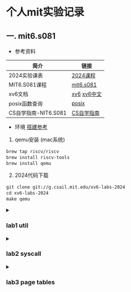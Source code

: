 # 个人mit实验记录

## 一. mit6.s081

- 参考资料

| 简介            | 链接 |
|--------------------|--------------------------------------------|
| 2024实验课表              | [2024课程](https://pdos.csail.mit.edu/6.828/2024/schedule.html) |
| MIT6.S081课程            | [mit6.s081](https://mit-public-courses-cn-translatio.gitbook.io/mit6-s081) |
| xv6文档                  | [xv6](https://xv6-guide.github.io/xv6-riscv-book) [xv6中文](https://th0ar.gitbooks.io/xv6-chinese/content/content/chapter2.html)|
| posix函数查询             | [posix](https://man7.org/linux/man-pages/) |
| CS自学指南-NIT6.S081      | [CS自学指南](https://csdiy.wiki/%E6%93%8D%E4%BD%9C%E7%B3%BB%E7%BB%9F/MIT6.S081/) |

- 环境 [搭建参考](https://pdos.csail.mit.edu/6.S081/2024/tools.html)

1. qemu安装 (mac系统)
```
brew tap riscv/riscv
brew install riscv-tools
brew install qemu
```

2. 2024代码下载
``` git
git clone git://g.csail.mit.edu/xv6-labs-2024
cd xv6-labs-2024
make qemu
```

<details>
    <summary><h3>lab1 util</h3></summary>

- https://pdos.csail.mit.edu/6.828/2024/labs/util.html

#### 1. sleep (easy) [代码参考](./xv6-labs-2024/lab1:%20util/1.%20sleep/sleep.c)
```
调用sleep来实现休眠一定时间 实现在user/sleep.c
```

```
需要固定在Makefile文件下加入写好的 (后续就不在提示说明了 都需要添加)
UPROGS=\
    $U/_cat\
    ...
    $U/_zombie\
    $U/_sleep\

```

#### 2. pingpong (easy) [代码参考](./xv6-labs-2024/lab1:%20util/2.%20pingpong/pingpong.c)
```
使用管道 实现父子进程之间通信
1. 父进程发送数据给子进程
2. 子进程打印 printf("%d: received ping\n", getpid());
3. 子进程发送数据给父进程
4. 父进程打印 printf("%d: received pong\n", getpid());
实现在user/pingpong.c
```

- fork后 子进程默认复制父进程全部的文件描述符 需要分别各自关闭
![pingpong](./doc/mit6.s081/pingpong.png)

- [pipe](https://man7.org/linux/man-pages/man2/pipe.2.html)
- [fork](https://man7.org/linux/man-pages/man2/fork.2.html)
- [dup](https://man7.org/linux/man-pages/man2/dup.2.html)
- [getpid](https://man7.org/linux/man-pages/man2/getpid.2.html)
- [read](https://man7.org/linux/man-pages/man2/read.2.html)
- [write](https://man7.org/linux/man-pages/man2/write.2.html)
- [printf](https://man7.org/linux/man-pages/man3/fprintf.3.html)

```
    int pipe(int pipefd[2]);
    pipefd[0]读端文件描述符 pipefd[1]写端文件描述符

    pid_t fork(void);
    在父进程中返回子进程id
    在子进程中返回0确认自己是子进程
    返回-1表示错误

    int dup(int oldfd);
    成功 新建一个文件描述符 共享文件偏移和文件状态（不包括关闭)
    失败 返回-1

    pid_t getpid(void);
    回调用该函数的进程的进程ID

    ssize_t read(int fd, void buf[.count], size_t count);
    成功 返回count的字节数 遇到文件结尾会提前返回
    失败 返回-1

    ssize_t write(int fd, const void buf[.count], size_t count);
    成功 返回实际写入的字节数 可能小于count（缓冲区溢出等情况）为0表示没写入任何数据
    失败 返回-1

    int printf(const char *restrict format, ...);
    失败 返回一个负数
```

![pingpong](./doc/mit6.s081/pingpong2.jpeg)

#### 3. pingpong (moderate)/(hard) [代码参考](./xv6-labs-2024/lab1:%20util/3.%20primes/primes.c)

```
父进程给子进程发送[2,280]的数字 子进程筛掉并打印质数
实现在user/primes.c
```

![primes](./doc/mit6.s081/primes.png)

- Bell Labs and CSP Threads [参考地址](https://swtch.com/~rsc/thread/)
- [wait](https://man7.org/linux/man-pages/man2/wait.2.html)

```
sizeof
返回当前系统所占字节数 如sizeof(int)返回int类型占当前系统的字节数

pid_t wait(int *_Nullable wstatus);
wait(&wstatus)等价于waitpid(-1, &wstatus, 0)
pid = -1 表示等待任意一个子进程

true不是内置的单词 while(true)是错误的 要换while(1)

函数需要先声明在使用
如:
void handle();

int main(int argc, char const *argv[]) {
    handle();
}

void handle() {
}
```

![primes](./doc/mit6.s081/primes2.jpeg)

#### 4. find (moderate) [代码参考](./xv6-labs-2024/lab1:%20util/4.%20find/find.c)

```
实现find命令 参考user/ls.c文件
实现在user/find.c
```

- [open](https://man7.org/linux/man-pages/man2/open.2.html)
- [fstat](https://man7.org/linux/man-pages/man3/fstat.3p.html)
- [strcpy](https://man7.org/linux/man-pages/man3/strcpy.3.html)
- [memmove](https://man7.org/linux/man-pages/man3/memmove.3.html)
- [stat](https://man7.org/linux/man-pages/man2/stat.2.html)
- [strcmp](https://www.man7.org/linux/man-pages/man3/strcmp.3.html)

```
int open(const char *pathname, int flags, .../* mode_t mode */ );
成功 返回一个大于0的文件描述符

int fstat(int fildes, struct stat *buf);
成功：返回0，更新 st_uid、st_gid、st_size 和 st_mode 等字段 buf填充文件状态信息
常用字段 st_ino(文件inode编号) st_size(文件大小)

char *stpcpy(char *restrict dst, const char *restrict src);
将 src 所指向的字符串（包括字符串结束符 '\0'）复制到 dst 所指向的字符数组中

void *memmove(void dest[.n], const void src[.n], size_t n);
函数将 n 个字节从内存区域 src 复制到内存区域 dest

int stat(const char *restrict pathname,struct stat *restrict statbuf);
成功：返回0，statbuf填充有效数据

int strcmp(const char *s1, const char *s2);
0 s1=s2
>0 s1的字典序大于s2
<0 s1的字典序小于s2

struct dirent {
  ushort inum;
  char name[DIRSIZ];
};
目录也是一种特殊的文件 因此固定读dirent大小的文件就是遍历目录了

DIRSIZE默认为14大小 如果文件名超过14的话会截断
```

```
参考ls.c 如果文件名称匹配的情况就输出
如果是目录的话 就递归遍历
注意目录的拼接
// 假设path=. 下一级目录是a 则需要变成./a
strcpy(buf, path); // buf -> .
p = buf+strlen(buf);
*p = '/';
p++; // buf -> ./
memmove(p, de.name, DIRSIZ); // buf -> ./a
p[DIRSIZ] = 0; // 保证文件名格式 文件名要求是以\0结尾的
```

#### 5. xargs (moderate) [代码参考](./xv6-labs-2024/lab1:%20util/5.%20xargs/xargs.c)

```
xargs命令的作用就是将标准输入的内容转换为命令行参数
实现在user/xargs.c
find . b | sort
输出
./b

find . b | xargs sort
输出 ./b文件里面的内容排序
相当于sort ./b
```

```
使用如下命令当参考 (echo 1 ; echo 2) | xargs echo
输入是按\n分割的
传到标准输入中的内容是1\n2\n

字符的结束符是\0 因此收到1\n需要转成1\0去处理

main函数的argv中 0存储程序的名称 如0=xargs 1=echo
C字符串需要以\0结尾 但标准输入的原始字节流不包含\0 而是使用\n分割
如果输入里面有\n 则是0=\ 1=n 2=\n
```

- 标准输入的内容根据\n划分 然后依次执行
![xargs](./doc/mit6.s081/xargs.jpeg)

</details>

<details>
    <summary><h3>lab2 syscall</h3></summary>

- https://pdos.csail.mit.edu/6.828/2024/labs/syscall.html

#### gdb使用

- [在vscode上完美调试xv6指南](https://zhuanlan.zhihu.com/p/567525198)

#### 1. System call tracing (moderate) [代码参考](./xv6-labs-2024/lab2:%20syscall/1.%20system%20call%20tracing)
```
增加trace命令 打印进程ID、系统调用名称和返回值(保存在a0)
```
> **为什么用a0?**
>
> https://github.com/riscv-non-isa/riscv-elf-psabi-doc/blob/712449f8efcf6b3acd9e2a2a7ddfe89486317877/riscv-cc.adoc#integer-calling-convention

#### 2. attack xv6 (moderate) [代码参考](./xv6-labs-2024/lab2:%20syscall/2.%20attack%20xv6)

```
user/attack.c 中的secret最终分配到了那个页表上
```

- 参考文章 [attack xv6](https://nosae.top/posts/attack-xv6/)
- 查看日志 观察分配内存的0x0000000087f28000 最终是在第9页 [执行结果](./xv6-labs-2024/lab2:%20syscall/2.%20attack%20xv6/doc/执行结果.txt)

```
1. 按提示把页表清空部分都注释了
2. 根据页表的分配知道最终使用了那一块
```

</details>

<details>
    <summary><h3>lab3 page tables</h3></summary>

- https://pdos.csail.mit.edu/6.828/2024/labs/pgtbl.html

#### 1. Inspect a user-process page table (easy) [pte转pa](./xv6-labs-2024/lab3:%20page%20tables/1.%20Inspect%20a%20user-process%20page%20table)

```
打印pgtbltest进程的前10页和后10页的页表项并解释
```

| 标志位 | 位索引 | 名称（英文） | 作用描述 |
| --- | --- | --- | --- |
| PTE_V | 0 | Valid | 有效位 1:有效 0:无效|
| PTE_R | 1 | Read | 读权限 1:有效 0:无效|
| PTE_W | 2 | Write | 写权限 1:有效 0:无效 仅当PTE_V = 1时有效，需与PTE_R配合|
| PTE_X | 3 | Execute | 执行权限 置1允许将页面视为代码执行 用于区分代码和数据页面 |
| PTE_U | 4 | User | 控制用户态访问权限 1:允许用户态访问  |
| PTE_G | 5 | Global | 表示全局映射 置1表示该PTE对所有地址空间有效（xv6中忽略) |
| PTE_A | 6 | Accessed | 硬件置1表示页面被访问（读/写/取指）xv6中可用于页面替换优化 |
| PTE_D | 7 | Dirty | 硬件置1表示页面被写入（脏页 xv6中可用于写回策略或写时复制 |
| PTE_RSW | 8-9 | Reserved for Software | 保留给软件使用 xv6中可自定义（如用于写时复制或页面状态跟踪)|


- 参考文章 [理解 RISC-V 上的 xv6 中的页表](https://cs326-s25.cs.usfca.edu/guides/page-tables)

打印的结果
```
va 0x0 pte 0x21FCD85B pa 0x87F36000 perm 0x5B
va 0x1000 pte 0x21FD1417 pa 0x87F45000 perm 0x17
va 0x2000 pte 0x21FD1007 pa 0x87F44000 perm 0x7
va 0x3000 pte 0x21FD40D7 pa 0x87F50000 perm 0xD7
...
va 0xFFFFD000 pte 0x0 pa 0x0 perm 0x0
va 0xFFFFE000 pte 0x21FC8CC7 pa 0x87F23000 perm 0xC7
va 0xFFFFF000 pte 0x2000184B pa 0x80006000 perm 0x4B
```

解释说明
```
va: 虚拟地址 pte: 页表项 pa: 物理地址 perm: 权限位
如条目2
va 0x1000 pte 0x21FD1417 pa 0x87F45000 perm 0x17
0x21FD1417 = PPN(44) + Perm(10) = 0x87F45 + 0x17
0x17 = 00010111
位 0（V）：1 有效
位 1（R）：1 可读
位 2（W）：1 可写
位 3（X）：0 不可作为代码执行
位 4（U）：1 允许用户态访问
位 5（G）：0 非全局
位 6（A）：0 未访问
位 7（D）：0 未修改
```

#### 2. Speed up system calls (easy) [代码参考](./xv6-labs-2024/lab3:%20page%20tables/2.%20speed%20up%20system%20page%20calls)

```
调用pid的时候 从用户态调用 进程创建后 映射到USYSCALL (kernel.proc.c proc_pagetable函数)
存储一个usyscall结构体 初始化当前进程的pid (kernel.proc.c allocproc函数)
```

流程如下
1. allocproc 分配物理内存
2. proc_pagetable 创建虚拟地址和物理内存地址的映射关系
3. freeproc 释放进程资源并重置状态
4. proc_freepagetable 接触虚拟地址和物理内存地址的关系 经过如下流程释放页表的物理内存
proc_freepagetable -> uvmfree -> freewalk -> kfree((void*)pagetable);

#### 3. Print a page table (easy) [代码参考](./xv6-labs-2024/lab3:%20page%20tables/3.%20print%20a%20page%20table)

```
实现vmprint（kernel.vm.c文件中) 打印va（虚拟地址) pte(页表项) pa(物理地址)
```

默认没有测试 因此在exec.c中添加如下代码主动调用 make qemu时自动测试
```
int
exec(char *path, char **argv)
{ ...
  if (p->pid == 1) {
      vmprint(p->pagetable);  // 这会打印 init 进程的页表
  }
  return argc;
  ...
}
```

- 虚拟地址格式如下 可以使用PXSHIFT宏获取偏移
```
| VPN[2] (9 bits) | VPN[1] (9 bits) | VPN[0] (9 bits) | Page Offset (12 bits) |

vpn2（30-38位) vpn1 (21-29位) vpn0 (12-20位)
PXSHIFT宏 输入2输出30 输入1输出21 输入0输出12
```

#### 4. Use superpages (moderate)/(hard) [代码参考](./xv6-labs-2024/lab3:%20page%20tables/4.%20use%20superpages)

```
实现超级页 大小为2mb
```

- 2mb = 2的21次方 相当于VPN[1] + VPN[0] + Offset 即L1的pte直接指向超级页
- 修改pgtbltest的测试 单独支持超级页测试

```
make grade 测试失败的情况和解决方案
1. sbrkmuch失败
需要管理好超级页和普通页的申请和释放情况 主要问题是申请的最新是超级页 然后释放了普通页的处理
目前取巧 选择如下方案
申请超过50个超级页 （避免处理超级页不够的情况）
在sbrk函数上管理使用的超级页和普通页情况
2. 边界条件未考虑 trap了 根据提示处理0xd 0xf
```

![最终成绩](./doc/mit6.s081/lab3-result.png)
</details>